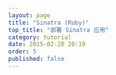 ```yaml
---
layout: page
title: "Sinatra (Ruby)"
top_title: "部署 Sinatra 应用"
category: tutorial
date: 2015-02-28 20:19
order: 5
published: false
---
```

